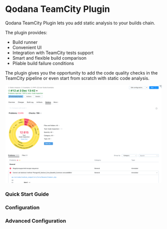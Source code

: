 # Qodana TeamCity Plugin

Qodana TeamCity Plugin lets you add static analysis to your builds chain.

The plugin provides:
* Build runner
* Convenient UI
* Integration with TeamCity tests support
* Smart and flexible build comparison
* Pliable build failure conditions

The plugin gives you the opportunity to add the code quality checks in the TeamCity pipeline or even start from 
scratch with static code analysis.

![Build Tab](resources/tab.png)

### Quick Start Guide

### Configuration

### Advanced Configuration 


